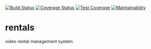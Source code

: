 [![Build Status](https://travis-ci.org/an-apluss/rentals.svg?branch=develop)](https://travis-ci.org/an-apluss/rentals) [![Coverage Status](https://coveralls.io/repos/github/an-apluss/rentals/badge.svg?branch=develop)](https://coveralls.io/github/an-apluss/rentals?branch=develop) [![Test Coverage](https://api.codeclimate.com/v1/badges/367c09bdbf4bffc6676f/test_coverage)](https://codeclimate.com/github/an-apluss/rentals/test_coverage) [![Maintainability](https://api.codeclimate.com/v1/badges/367c09bdbf4bffc6676f/maintainability)](https://codeclimate.com/github/an-apluss/rentals/maintainability)
# rentals
video rental management system
